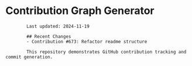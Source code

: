 # Contribution Graph Generator
            
            Last updated: 2024-11-19
            
            ## Recent Changes
            - Contribution #673: Refactor readme structure
            
            This repository demonstrates GitHub contribution tracking and commit generation.
        